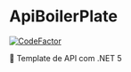 # ApiBoilerPlate
[![CodeFactor](https://www.codefactor.io/repository/github/devcomputaria/apiboilerplate/badge)](https://www.codefactor.io/repository/github/devcomputaria/apiboilerplate)

:book: Template de API com .NET 5 
